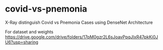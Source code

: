 # covid-vs-pnemonia
X-Ray distinguish Covid vs Pnemonia Cases using DenseNet Architecture

For dataset and weights 
https://drive.google.com/drive/folders/17pM0gzr2L6sJoavPpqJlxR47pkKi0JU6?usp=sharing
